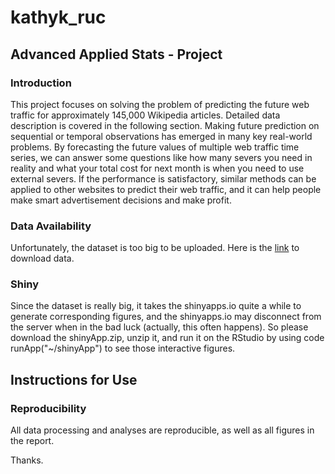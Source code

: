 # kathyk_ruc
## Advanced Applied Stats - Project
### Introduction
This project focuses on solving the problem of predicting the future web traffic for approximately 145,000 Wikipedia articles. Detailed data description is covered in the following section. Making future prediction on sequential or temporal observations has emerged in many key real-world problems. By forecasting the future values of multiple web traffic time series, we can answer some questions like how many severs you need in reality and what your total cost for next month is when you need to use external severs. If the performance is satisfactory, similar methods can be applied to other websites to predict their web traffic, and it can help people make smart advertisement decisions and make profit.

### Data Availability
Unfortunately, the dataset is too big to be uploaded. Here is the [link](https://www.kaggle.com/c/web-traffic-time-series-forecasting/data) to download data. 

### Shiny
Since the dataset is really big, it takes the shinyapps.io quite a while to generate corresponding figures, and the shinyapps.io may disconnect from the server when in the bad luck (actually, this often happens). So please download the shinyApp.zip, unzip it, and run it on the RStudio by using code runApp("~/shinyApp") to see those interactive figures. 

## Instructions for Use
### Reproducibility
All data processing and analyses are reproducible, as well as all figures in the report.

Thanks.
